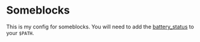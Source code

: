 # Someblocks

This is my config for someblocks.
You will need to add the [battery_status](./battery_status) to your `$PATH`.
